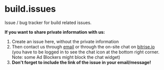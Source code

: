 # build.issues

Issue / bug tracker for build related issues.


__If you want to share private information with us:__

1. Create an issue here, without the private information
1. Then contact us through [email](mailto:letsconnect@bitrise.io) or through the on-site chat on [bitrise.io](https://www.bitrise.io) (you have to be logged in to see the chat icon at the bottom right corner. Note: some Ad Blockers might block the chat widget)
1. __Don't forget to include the link of the issue in your email/message!__

